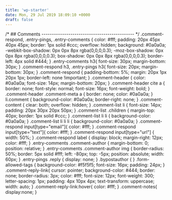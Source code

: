 ```yaml
---
title: 'wp-starter'
date: Mon, 29 Jul 2019 18:09:10 +0000
draft: false
---
```


/\* ## Comments --------------------------------------------- \*/ .comment-respond, .entry-pings, .entry-comments { color: #fff; padding: 20px 45px 40px 45px; border: 1px solid #ccc; overflow: hidden; background: #0a0a0a; -webkit-box-shadow: 0px 0px 8px rgba(0,0,0,0.3); -moz-box-shadow: 0px 0px 8px rgba(0,0,0,0.3); box-shadow: 0px 0px 8px rgba(0,0,0,0.3); border-left: 4px solid #444; } .entry-comments h3{ font-size: 30px; margin-bottom: 30px; } .comment-respond h3, .entry-pings h3{ font-size: 20px; margin-bottom: 30px; } .comment-respond { padding-bottom: 5%; margin: 20px 1px 20px 1px; border-left: none !important; } .comment-header { color: #0a0a0a; font-size: 14px; margin-bottom: 20px; } .comment-header cite a { border: none; font-style: normal; font-size: 16px; font-weight: bold; } .comment-header .comment-meta a { border: none; color: #0a0a0a; } li.comment { background-color: #0a0a0a; border-right: none; } .comment-content { clear: both; overflow: hidden; } .comment-list li { font-size: 14px; padding: 20px 30px 20px 50px; } .comment-list .children { margin-top: 40px; border: 1px solid #ccc; } .comment-list li li { background-color: #0a0a0a; } .comment-list li li li { background-color: #0a0a0a; } .comment-respond input\[type="email"\]{ color: #fff; } .comment-respond input\[type="text"\]{ color: #fff; } .comment-respond input\[type="url"\] { width: 50%; } .comment-respond label { display: block; margin-right: 12px; color: #fff; } .entry-comments .comment-author { margin-bottom: 0; position: relative; } .entry-comments .comment-author img { border-radius: 50%; border: 5px solid #fff; left: -80px; top: -5px; position: absolute; width: 60px; } .entry-pings .reply { display: none; } .bypostauthor { } .form-allowed-tags { background-color: #f5f5f5; font-size: 16px; padding: 24px; } .comment-reply-link{ cursor: pointer; background-color: #444; border: none; border-radius: 3px; color: #fff; font-size: 12px; font-weight: 300; letter-spacing: 1px; padding: 4px 10px 4px; text-transform: uppercase; width: auto; } .comment-reply-link:hover{ color: #fff; } .comment-notes{ display:none; }